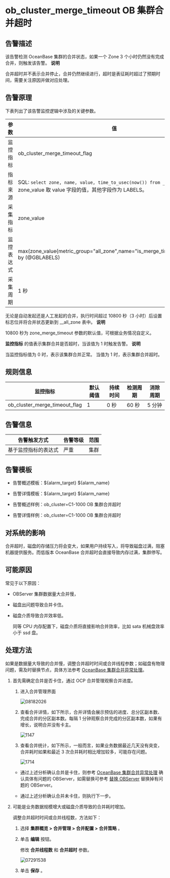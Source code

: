 # ob_cluster_merge_timeout OB 集群合并超时

**告警描述**
-----------------------------

该告警检测 OceanBase 集群的合并状态，如果一个 Zone 3 个小时仍然没有完成合并，则触发该告警。
**说明**

合并超时并不表示合并停止，合并仍然继续进行，超时是表征耗时超过了预期时间，需要关注原因并做对应处理。

告警原理 
-------------------------

下表列出了该告警监控逻辑中涉及的关键参数。


|  参数   |                                                                                               值                                                                                                |
|-------|------------------------------------------------------------------------------------------------------------------------------------------------------------------------------------------------|
| 监控指标  | ob_cluster_merge_timeout_flag                                                                                                                                                                  |
| 指标来源  | SQL:  ```select zone, name, value, time_to_usec(now()) from __all_zone; ```  **说明**  zone_value 取 value 字段的值，其他字段作为 LABELS。 |
| 采集指标  | zone_value                                                                                                                                                                                     |
| 监控表达式 | max(zone_value{metric_group="all_zone",name="is_merge_timeout",@LABELS}) by (@GBLABELS)                                                                                                        |
| 采集周期  | 1 秒                                                                                                                                                                                            |



无论是自动发起还是人工发起的合并，执行时间超过 10800 秒（3 小时）后设置标志位并将合并状态更新到 __all_zone 表中。
**说明**



10800 秒为 zone_merge_timeout 参数的默认值，可根据业务情况自定义。

**监控指标** 的值表示集群合并是否超时，当该值为 1 时触发告警。
**说明**



当监控指标值为 0 时，表示该集群合并正常。 当值为 1 时，表示集群合并超时。

**规则信息** 
-----------------------------



|             监控指标              | 默认阈值 | 持续时间 | 检测周期 | 消除周期 |
|-------------------------------|------|------|------|------|
| ob_cluster_merge_timeout_flag | 1    | 0 秒  | 60 秒 | 5 分钟 |



**告警信息** 
-----------------------------



|   告警触发方式   | 告警等级 | 范围 |
|------------|------|----|
| 基于监控指标的表达式 | 严重   | 集群 |



**告警模板** 
-----------------------------

* 告警概述模板：${alarm_target} ${alarm_name}

  

* 告警详情模板：${alarm_target} ${alarm_name}

  

* 告警概述样例：ob_cluster=C1-1000 OB 集群合并超时

  

* 告警详情样例：ob_cluster=C1-1000 OB 集群合并超时

  




**对系统的影响** 
-------------------------------

合并超时，磁盘的存储压力将会变大，如果用户持续写入，将导致磁盘过满，阻塞机器提供服务。而低版本 OceanBase 合并超时会直接导致内存过满，集群停写。

**可能原因** 
-----------------------------

常见于以下原因：

* OBServer 集群数据量大合并慢，

  

* 磁盘出问题导致合并卡住。

  

* 磁盘介质导致合并效率低。

  同等 CPU 内存配置下，磁盘介质将直接影响合并效率，比如 sata 机械盘效率小于 ssd 盘。
  




**处理方法** 
-----------------------------

如果是数据量大导致的合并慢，调整合并超时时间或合并线程参数；如磁盘有物理问题，需及时替换节点，具体方法参考 [OceanBase 集群合并异常处理](../../4.alarm-reference/4.alarm-appendix/3.handle-oceanbase-cluster-merge-exceptions.md)。

1. 首先需确定合并是否卡住，通过 OCP 合并管理观察合并进度。

   1. 进入合并管理界面

      ![08182026](https://help-static-aliyun-doc.aliyuncs.com/assets/img/zh-CN/6569829261/p307021.png)
      
   
   2. 查看合并详情，如下所示，合并详情会展示预估的进度、总分区副本数、完成合并的分区副本数。每隔 1 分钟观察合并完成的分区副本数，如果有增长，说明合并没有卡主。

      ![1147](https://help-static-aliyun-doc.aliyuncs.com/assets/img/zh-CN/5140187361/p358634.png)
      
   
   3. 查看合并统计，如下所示，一般而言，如果业务数据最近几天没有突变，合并耗时如果和最近 3 次合并耗时相比增加较多，可能存在问题。

      ![1714](https://help-static-aliyun-doc.aliyuncs.com/assets/img/zh-CN/6140187361/p358636.png)
      
   

   
   * 通过上述分析确认合并是卡住，则参考 [OceanBase 集群合并异常处理](../../4.alarm-reference/4.alarm-appendix/3.handle-oceanbase-cluster-merge-exceptions.md) 确认具体有问题的 OBServer，如需替换可参考 [替换 OBServer](../../3.ob-cloud-platform/4.manage-clusters/3.basic-operations/8.manage-the-observer-cluster/7.cluster-replace-observer.md) 替换掉有问题的 OBServer。

     
   
   * 通过上述分析确认合并未卡住，则执行下一步。

     
   

   

2. 可能是业务数据规模增大或磁盘介质导致的合并耗时增加。

   调整合并超时时间或合并线程数，方法如下：
   1. 选择 **集群概览 \> 合并管理 \> 合并配置 \> 合并策略** 。

      
   
   2. 单击 **编辑** 按钮。

      修改 **合并线程数** 和 **合并超时** 参数。
      
      ![07291538](https://help-static-aliyun-doc.aliyuncs.com/assets/img/zh-CN/8052019261/p299590.png)
      
   
   3. 单击 **保存** 。

      
   

   




